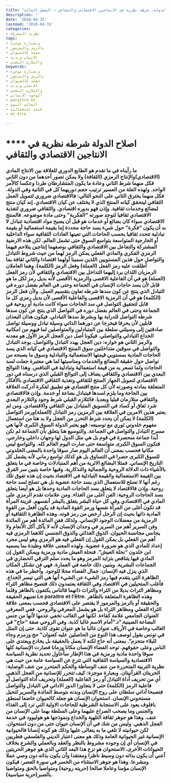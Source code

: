 ```yaml
---
title: "اصلاح الدولة، شرطه نظرية في الانتاجين الاقتصادي والثقافي – الفصل الثالث"
description: ''
date: '2018-04-15'
lastmod: '2018-04-15'
categories:
- نظرية المعرفة
tags:
- وبعبارة موجزة
- بالرمز والمرموز
- جعله كالحيوان
- الإنسان وبدنه
- والتلازم البعدي
keywords:
- وبعبارة موجزة
- بالرمز والمرموز
- جعله كالحيوان
- الإنسان وبدنه
- والتلازم البعدي
- الوجود الإنساني
- paraitre et
- العالم اليوم
- قيمة استعمالية
- et être

---
```

# **** **اصلاح الدولة** شرطه نظرية في الانتاجين الاقتصادي والثقافي

### ما رأيناه في ما تقدم هو الطابع الدوري للعلاقة بين الانتاج المادي (الاقتصادي)والإنتاج الرمزي (الثقافة) ولا يمكن تصور أحدهما من دون الثاني فكل منهما شرط الثاني وعادة ما يكون المتشارطان طردا وعكسا كالأمر الواحد. ولهذه العلة من العسير ترتيب حجم دوريهما كل في الثانية وفي الدولة. فكل منهما يخترق الثاني على النحو التالي: فالاقتصادي ضروري لتمويل العمل الثقافي ليتحقق كيانه المنتج الذي لا يختلف عن كيان الاقتصادي. إنه كيان منتج لبضائع وخدمات ثقافية. وإذن فهو بدوره اقتصادي. والثقافي ضروري لتغذية الاقتصادي ثقافيا لتوجد صورته “الفكرية” وحتى مادة موضوعه. فالمنتج الاقتصادي سواء كان بضائع أو خدمات هو قبل أن يصبح مواد اقتصادية تتبادل لا بد أن يكون “فكرة” حول شيء يسد حاجة محددة إما بقيمة استعمالية أو بقيمة تبادلية تتحدد ثقافيا بحسب الحاجات التي تعينها العادات الثقافية سواء الداخلية أو الخارجية المتواسعة بتواسع السوق حتى تشمل العالم. لكن هذه الارضية المشتركة والتفاعل بين الاقتصادي والثقافي بوصفهما إنتاجين يتلاحم فيهما الرمزي الفكري والمادي الفعلي يمكن الرمز لهما من حيث شروط التبادل والتواصل حول هذين المستويين اللذين سمينا أولهما اقتصادا والثاني ثقافة بما أطلقت عليه رمز الفعل (العملة) وفعل الرمز (الكلمة). وهما العاملان الرمزيان اللذان يرد إليهما التداخل بين الاقتصادي والثقافي لأن رمز الفعل (العملة) هو في آن الفاعلية الاقصى والرمزية الأقصى لأنه بديل رمز لكل ما هو قابل لأن يسد حاجات الإنسان في الجماعة وحتى في العالم بفضل دوره في التبادل الذي ينتج عن كون سدها شرطه تعاون بتقسيم العمل. ولأن فعل الرمز (الكلمة) هو في آن الرمزية الاقصى والفاعلية الأقصى لأن بديل رمزي كل ما قابل لتحقيق التواصل في سد الحاجات سواء كانت مادية أو روحية في الجماعة وحتى في العالم بفضل دوره في التواصل الذي ينتج عن كون سدها شرطه التواصل للدراية بها وبشرط سدها التبادلي. فيكون هذان البعدان قابلين لأن يحرفا فيخرجا عن دورهما الذاتي وسيلة تبادل ووسيلة تواصل صادقتين إلى وسيلتي سلطة بين المتبادلين والمتواصلين لما فيهم من امكانية الخداع التبادلي والتواصلي. فيكونا أصل دين العجل الرمز الأول هو معدنه والرمز الثاني هو خواره: دين العجل يهدد التبادل والتواصل. يوجد التبادل والتواصل في سوقين متداخلتين سوق المنتج الاقتصادي في كيانه الذي يسد الحاجات المادية بمستويي قيمتها الاستعمالية والتبادلية وسوق ما يصبحه من تواصل حول حقيقة البضائع والخدمات ومناسبتها لما هي معتبرة جعلت لسد الحاجات ولما تسعر به من قيمة استعمالية وتبادلية في التنافس. وهذا التوالج البعدي بين الاقتصادي والثقافي يضاف إلى التوالج القبلي الذي درسناه في دور الاقتصادي لتمويل الجهاز المنتج للثقافي وتغذية الثقافي الاقتصادي بالأفكار المتعلقة بمادته وصورته لأن كل منتج اقتصادي هو تطبيق لفكرة أدركت العلاقة بين الحاجة وما يلزم لسدها فيتبادل بضاعة أو خدمة. وإذن فالاقتصادي والثقافي متلازمان قبليا وبعديا. فالتلازم القبلي شرط وجود والتلازم البعدي شرد نَفاق أو كساد في التسويق المتبادل بين الثقافي والاقتصادي. ومن لم يعتبر هذين الامرين في العلاقة بين الرمزين رمز التبادل (العملة)ورمز التواصل (الكلمة) لا يمكن أن يحدد شرط التحرر من العجل ولا بد هنا من استعمال مفهوم خلدوني ثوري مع توسيعه: فهو يعتبر الدولة السوق الكبرى لأنها هي مسرح التبادل والتواصل في الجماعة. والتوسيع هنا يتعلق بأن الجماعة لم تكن أبدا جماعة منحصرة في قوم بل هي مثل الدول لها وجهان داخلي وخارجي. فتكون السوق الكبرى متواسعة حتى صارت اليوم العالم كله. والتواسع ليس مكانيا فحسب بمعنى أن العالم اليوم صار سوقا واحدة بالمعنى الخلدوني للسوق الكبرى حصرا في التساوق بل هو كذلك تواسع زماني لأنه يشمل كل التاريخ الإنساني. فمثلا البضائع الاثرية من أهم المتبادلات وخاصة في ما يتعلق بالأشياء ذات الدلالة الروحية والجمالية والتذكارية. وفيها خاصة يتبين سر الفرق بين القيمة الاستعمالية والقيمة التبادلية في الاقتصاد بحيث إن هذه تفوق تلك رغم أنها لا تصلح للاستعمال الذي يسد حاجة عضوية بل هي تصلح لسد حاجة روحية. وإذن فالاقتصاد لا يتعلق بسد الحاجات المادية وحدها بل هو أيضا يتعلق بسد الحاجات الروحية: الفن أغلى من الغذاء. ومن علامات تقدم الرمزي على المادي في الاقتصادي وفي كل حياة البشر يتعلق بالبشر أنفسهم. فزينة المرأة قد تكون أغلى من المرأة نفسها ورمز القوة المادية قد يكون أفعل من القوة المادية ذاتها بحيث إن الرجل أرخص من رمز قوته. وهذه الظاهرة الثقافية أو الرمزية من معضلات الوجود الإنساني. ولذلك ففن المائدة أهم من المائدة وفن السرير أهم من السرير في وجدان الإنسان لأنه لا يأكل أكل الأنعام ولا يجانس مجانسة الحيوان. الذوق الغذائي والذوق الجنسي كلاهما الرمزي فيه أهم من الفعلي بل يمكن القول إن الفعلي فيه هو الرمزي وهو ليس مجرد إعداد للمادي الذي هو ضرورة عضوية. ولهذه المعنى علاقة وطيدة بما يسميه ابن خلدون “نحلة العيش”. فنحلة العيش مادية ورمزية ويمكن القول إن المادي فيها يتناقص بتزايد المرمز وهو ما يحدد سلم الترقي الحضاري في الجماعات البشرية. ويتبين ذلك خاصة في العمارة. فهي فن تشكل المكان الذي ينزل فيه الإنسان: جمال الفضاء محلا للوجود. وأخطر ما في هذه الظاهرة التي يتقدم فيها رمز الشيء عن الشيء أنها هي التي تيسر الخداع. فأغلب المتحيلين في الاقتصاد وفي الثقافة يعتمدون ذلك فتصبح مظاهر الثراء ومظاهر التراث بديلا من الثراء والتراث ذاتهما فالناس يكتفون بالظاهر وقلما تعنيهم الحقيقة Le paraitre et l’être. وهذه الظاهرة المتعلقة بالظاهر والحقيقة أو بالرمز والمرموز لا يقتصر على الاقتصادي فحسب بمعنى علاقة الثراء الفعلي ومظاهر الثراء بل هو يشمل المعرفي والروحي. ففي المعرفي العنوان الجامعي علامة كفاءة. لكنها في الغالب تخفي عدمها لأنها من جنس البضاعة الصينية.”د.”أمام الاسم غالبا كذبة. وفي الروحي صفة “حاج” في الغالب وخاصة في الأرياف عنوان غالبا ما هو عنوان تقوى كاذبة. حتى إن المثل في تونس يقول لوصف هذا النوع من الحاصلين عليه كعنوان” حج وزمزم وجاء للبلاء متحزم”. بمعنى أنه حاج لكنه لا يعمل بالحقيقة بل يخادع ويعتدي على الناس وعلى حقوقهم. توحد الفضاء الإنسان مكانا وزمانا فصارت الإنسانية كلها سوقا واحدة مادية ورمزية في هذا الإطار سأحاول تحديد نظرية السياسة الاقتصادية والسياسة الثقافية التي تترع عن السياسة عامة من حيث هي نظرية التربية المتحررة من عنف الوساطة والحكم المتحرر من عنف الوصاية: الحريتان القرآنيتان. وبعبارة موجزة: كيف تتحرر للإنسانية من العجل الذهبي أي من تحريف أداة التبادل أو رمز الفاعلية (العملة) وتحريف أداة التواصل أو فاعلية الرمز (الكلمة) حتى لا يتجاوزا الدور الاداتي في التبادل والتواصل فتصبحا أداتي سلطان على روح الإنسان وبدنه بتوسط المائدة والسرير لتحيل مستحوني الإنسان. استحوان الإنسان هو جعله كالحيوان خاضعا لمنطق بافلوف يعود على الاستجابة الشرطية للحاجات الاولية التي ترد إلى الغذاء والجنس وما يصحب الصراع عليهما وعلى السلطة بهما على الإنسان من عنف. وهذا هو جوهر ثقافة التلهية والخداع ونموذجها هو هوليوود في خدمة العجل الذهبي. وليس من شك في أن الإنسان حيوان حتى من دون استحوان. لكن حيوانيته لا تلغي ما به يتعالى عليها وذلك هو كونه إنسانا فالحيوانية الإنسانية غير الحيوانية العامة وذلك هو معنى اعتبار الديني والفلسفي فطريين في الإنسان أي إن وجوده مشروط بالنظر والعقد وبالعملي والشرع بخلاف الحيوانات الأخرى. الاستحوان هو نزع هذا البعد الثاني الذي هو جوهر الحريتين أعني أن يكون بذاته دون وسيط ناظرا ومعتقدا وأن يكون بذاته دون وصي عملا ومشرعا. وهذا هو جوهر الاستثناء من الخسر في سورة العصر: فيكون الإنسان مؤمنا وعاملا صالحا (حريته روحية) ومتواصيا بالحق ومتواصيا بالصبر(حرية سياسية).

###